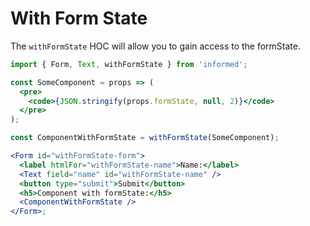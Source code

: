 # With Form State

The `withFormState` HOC will allow you to gain access to the formState.

<!-- STORY -->

```jsx
import { Form, Text, withFormState } from 'informed';

const SomeComponent = props => (
  <pre>
    <code>{JSON.stringify(props.formState, null, 2)}</code>
  </pre>
);

const ComponentWithFormState = withFormState(SomeComponent);

<Form id="withFormState-form">
  <label htmlFor="withFormState-name">Name:</label>
  <Text field="name" id="withFormState-name" />
  <button type="submit">Submit</button>
  <h5>Component with formState:</h5>
  <ComponentWithFormState />
</Form>;
```
